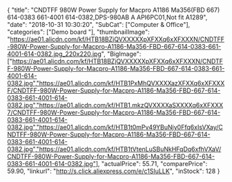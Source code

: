 {
	"title": "CNDTFF 980W Power Supply for Macpro A1186 Ma356(FBD 667) 614-0383 661-4001 614-0382,DPS-980AB A API6PC01,Not fit A1289",
	"date": "2018-10-31 10:30:20",
	"SubCat": ["Computer & Office"],
	"categories": ["Demo board "],
	"thumbnailImage": "https://ae01.alicdn.com/kf/HTB18BZjQVXXXXXpXFXXq6xXFXXXN/CNDTFF-980W-Power-Supply-for-Macpro-A1186-Ma356-FBD-667-614-0383-661-4001-614-0382.jpg_220x220.jpg",
	"BigImage": ["https://ae01.alicdn.com/kf/HTB18BZjQVXXXXXpXFXXq6xXFXXXN/CNDTFF-980W-Power-Supply-for-Macpro-A1186-Ma356-FBD-667-614-0383-661-4001-614-0382.jpg","https://ae01.alicdn.com/kf/HTB1PxMhQVXXXXazXFXXq6xXFXXXF/CNDTFF-980W-Power-Supply-for-Macpro-A1186-Ma356-FBD-667-614-0383-661-4001-614-0382.jpg","https://ae01.alicdn.com/kf/HTB1.mkzQVXXXXaSXXXXq6xXFXXX7/CNDTFF-980W-Power-Supply-for-Macpro-A1186-Ma356-FBD-667-614-0383-661-4001-614-0382.jpg","https://ae01.alicdn.com/kf/HTB1t0mPv49YBuNjy0Ffq6xIsVXay/CNDTFF-980W-Power-Supply-for-Macpro-A1186-Ma356-FBD-667-614-0383-661-4001-614-0382.jpg","https://ae01.alicdn.com/kf/HTB1tVtenLuSBuNkHFqDq6xfhVXaV/CNDTFF-980W-Power-Supply-for-Macpro-A1186-Ma356-FBD-667-614-0383-661-4001-614-0382.jpg"],
	"actualPrice": 55.71,
	"comparePrice": 59.90,
	"linkurl": "http://s.click.aliexpress.com/e/c1SIuLLK",
	"inStock": 128
}
